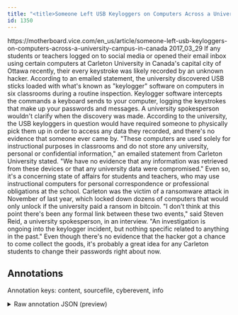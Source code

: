 ```yaml
---
title: "<title>Someone Left USB Keyloggers on Computers Across a University Campus in Canada - Motherboard</title>"
id: 1350
---
```


<title>Someone Left USB Keyloggers on Computers Across a University Campus in Canada - Motherboard</title>
<source> https://motherboard.vice.com/en_us/article/someone-left-usb-keyloggers-on-computers-across-a-university-campus-in-canada </source>
<date> 2017_03_29 </date>
<text>
 If any students or teachers logged on to social media or opened their email inbox using certain computers at Carleton University in Canada's capital city of Ottawa recently, their every keystroke was likely recorded by an unknown hacker.
According to an emailed statement, the university discovered USB sticks loaded with what's known as "keylogger" software on computers in six classrooms during a routine inspection.
Keylogger software intercepts the commands a keyboard sends to your computer, logging the keystrokes that make up your passwords and messages.
A university spokesperson wouldn't clarify when the discovery was made.
According to the university, the USB keyloggers in question would have required someone to physically pick them up in order to access any data they recorded, and there's no evidence that someone ever came by.
"These computers are used solely for instructional purposes in classrooms and do not store any university, personal or confidential information," an emailed statement from Carleton University stated.
"We have no evidence that any information was retrieved from these devices or that any university data were compromised."
Even so, it's a concerning state of affairs for students and teachers, who may use instructional computers for personal correspondence or professional obligations at the school.
Carleton was the victim of a ransomware attack in November of last year, which locked down dozens of computers that would only unlock if the university paid a ransom in bitcoin.
"I don't think at this point there's been any formal link between these two events," said Steven Reid, a university spokesperson, in an interview.
"An investigation is ongoing into the keylogger incident, but nothing specific related to anything in the past."
Even though there's no evidence that the hacker got a chance to come collect the goods, it's probably a great idea for any Carleton students to change their passwords right about now.
</text>



## Annotations

Annotation keys: content, sourcefile, cyberevent, info

<details>
<summary>Raw annotation JSON (preview)</summary>

```json
{
  "content": "If any students or teachers logged on to social media or opened their email inbox using certain computers at Carleton University in Canada's capital city of Ottawa recently, their every keystroke was likely recorded by an unknown hacker. According to an emailed statement, the university discovered USB sticks loaded with what's known as \"keylogger\" software on computers in six classrooms during a routine inspection. Keylogger software intercepts the commands a keyboard sends to your computer, logging the keystrokes that make up your passwords and messages. A university spokesperson wouldn't clarify when the discovery was made. According to the university, the USB keyloggers in question would have required someone to physically pick them up in order to access any data they recorded, and there's no evidence that someone ever came by. \"These computers are used solely for instructional purposes in classrooms and do not store any university, personal or confidential information,\" an emailed statement from Carleton University stated. \"We have no evidence that any information was retrieved from these devices or that any university data were compromised.\" Even so, it's a concerning state of affairs for students and teachers, who may use instructional computers for personal correspondence or professional obligations at the school. Carleton was the victim of a ransomware attack in November of last year, which locked down dozens of computers that would only unlock if the university paid a ransom in bitcoin. \"I don't think at this point there's been any formal link between these two events,\" said Steven Reid, a university spokesperson, in an interview. \"An investigation is ongoing into the keylogger incident, but nothing specific related to anything in the past.\" Even though there's no evidence that the hacker got a chance to come collect the goods, it's probably a great idea for any Carleton students to change their passwords right about now",
  "sourcefile": "1350.txt",
  "cyberevent": {
    "hopper": [
      {
        "index": 0,
        "relation": "Same",
        "events": [
          {
            "index": "E4",
            "type": "Attack",
            "realis": "Other",
            "nugget": {
              "startOffset": 1086,
              "index": "T15",
              "endOffset": 1099,
              "text": "was retrieved"
            },
            "argument": [
              {
                "index": "T17",
                "text": "any information",
                "endOffset": 1085,
                "role": {
                  "type": "Compromised-Data"
                },
                "startOffset": 1070,
                "type": "Data"
              },
              {
                "index": "T16",
                "text": "these devices",
                "endOffset": 1118,
                "role": {
                  "type": "Victim"
                },
                "startOffset": 1105,
                "type": "Device"
              }
            ],
            "subtype": "Databreach"
          },
          {
            "index": "E5",
            "type": "Attack",
            "realis": "Other",
            "nugget": {
              "startOffset": 1147,
              "index": "T18",
              "endOffset": 1163,
              "text": "were compromised"
            },
            "argument": [
              {
                "index": "T19",
                "text": "any university data",
                "endOffset": 1146,
                "role": {
                  "type": "Compromised-Data"
                },
                "startOffset": 1127,
                "type": "Data"
              }
            ],
            "subtype": "Databreach"
          },
          {
            "index": "E2",
            "type": "Attack",
            "realis": "Actual",
            "nugget": {
              "startOffset": 439,
              "index": "T10",
              "endOffset": 449,
              "text":
```
</details>
